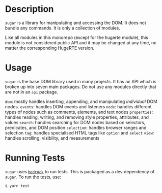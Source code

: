 # Description

`sugar` is a library for manipulating and accessing the DOM. It does not bundle any commands. It is only a collection of modules.

Like all modules in this monorepo (except for the hugerte module), this module is not considered public API and it may be changed at any time, no matter the corresponding HugeRTE version.

# Usage

`sugar` is the base DOM library used in many projects. It has an API which is broken up into seven main packages. Do not use any modules directly that are not in an `api` package.

`dom`: mostly handles inserting, appending, and manipulating *individual* DOM nodes.
`events`: handles DOM events and listeners
`node`: handles different types of nodes such as comments, elements, and text nodes
`properties`: handles reading, writing, and removing style properties, attributes, and values
`search`: handles searching for DOM nodes based on selectors, predicates, and DOM position
`selection`: handles browser ranges and selection
`tag`: handles specialised HTML tags like `option` and `select`
`view`: handles scrolling, visibility, and measurements

# Running Tests

`sugar` uses [`bedrock`](https://www.npmjs.com/package/@ephox/bedrock) to run tests. This is packaged as a dev dependency of `sugar`. To run the tests, use:

`$ yarn test`
